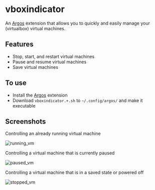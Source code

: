 # vboxindicator
An [Argos](https://github.com/p-e-w/argos) extension that allows you to quickly and easily manage your (virtualbox) virtual machines.

## Features
- Stop, start, and restart virtual machines
- Pause and resume virtual machines
- Save virtual machines

## To use
- Install the [Argos](https://github.com/p-e-w/argos) extension
- Download `vboxindicator.+.sh` to `~/.config/argos/` and make it executable

## Screenshots
Controlling an already running virtual machine

![running_vm](https://raw.githubusercontent.com/christopherdavidsmith/vboxindicator/master/images/vboxindicator_screenshot_running.png)

Controlling a virtual machine that is currently paused

![paused_vm](https://raw.githubusercontent.com/christopherdavidsmith/vboxindicator/master/images/vboxindicator_screenshot_paused.png)

Controlling a virtual machine that is in a saved state or powered off 

![stopped_vm](https://raw.githubusercontent.com/christopherdavidsmith/vboxindicator/master/images/vboxindicator_screenshot_stopped.png)
